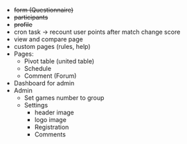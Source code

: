 - ~~form (Questionnaire)~~
- ~~participants~~
- ~~profile~~
- cron task -> recount user points after match change score
- view and compare page
- custom pages (rules, help)
- Pages:
  - Pivot table (united table)
  - Schedule
  - Comment (Forum)
- Dashboard for admin
- Admin
  - Set games number to group
  - Settings
    - header image
    - logo image
    - Registration
    - Comments